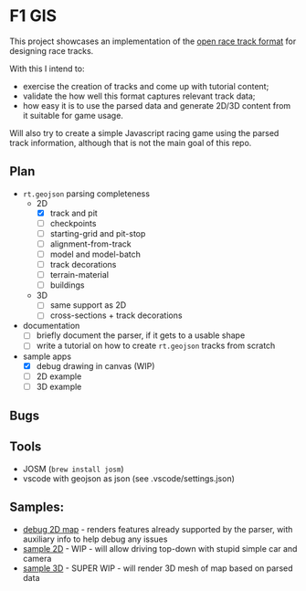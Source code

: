 # F1 GIS

This project showcases an implementation of the [open race track format](https://github.com/JosePedroDias/open-race-track-format) for designing race tracks.

With this I intend to:
- exercise the creation of tracks and come up with tutorial content;
- validate the how well this format captures relevant track data;
- how easy it is to use the parsed data and generate 2D/3D content from it suitable for game usage.

Will also try to create a simple Javascript racing game using the parsed track information, although that is not the main goal of this repo.

## Plan

- `rt.geojson` parsing completeness
    -  2D
        - [x] track and pit
        - [ ] checkpoints
        - [ ] starting-grid and pit-stop
        - [ ] alignment-from-track
        - [ ] model and model-batch
        - [ ] track decorations
        - [ ] terrain-material
        - [ ] buildings
    - 3D
        - [ ] same support as 2D
        - [ ] cross-sections + track decorations
- documentation
    - [ ] briefly document the parser, if it gets to a usable shape
    - [ ] write a tutorial on how to create `rt.geojson` tracks from scratch
- sample apps
    - [x] debug drawing in canvas (WIP)
    - [ ] 2D example
    - [ ] 3D example

## Bugs


## Tools

- JOSM (`brew install josm`)
- vscode with geojson as json (see .vscode/settings.json)

## Samples:

- [debug 2D map](https://josepedrodias.github.io/f1gis/debug2d.html) - renders features already supported by the parser, with auxiliary info to help debug any issues
- [sample 2D](https://josepedrodias.github.io/f1gis/sample2d.html) - WIP - will allow driving top-down with stupid simple car and camera
- [sample 3D](https://josepedrodias.github.io/f1gis/sample3d.html) - SUPER WIP - will render 3D mesh of map based on parsed data
